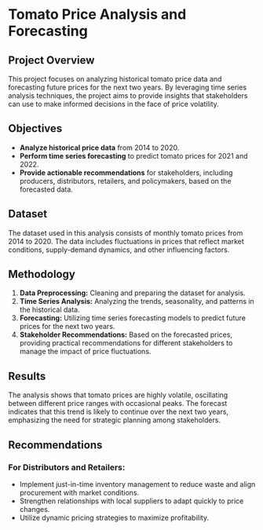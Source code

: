 # Tomato Price Analysis and Forecasting

## Project Overview
This project focuses on analyzing historical tomato price data and forecasting future prices for the next two years. By leveraging time series analysis techniques, the project aims to provide insights that stakeholders can use to make informed decisions in the face of price volatility.

## Objectives
- **Analyze historical price data** from 2014 to 2020.
- **Perform time series forecasting** to predict tomato prices for 2021 and 2022.
- **Provide actionable recommendations** for stakeholders, including producers, distributors, retailers, and policymakers, based on the forecasted data.

## Dataset
The dataset used in this analysis consists of monthly tomato prices from 2014 to 2020. The data includes fluctuations in prices that reflect market conditions, supply-demand dynamics, and other influencing factors.

## Methodology
1. **Data Preprocessing:** Cleaning and preparing the dataset for analysis.
2. **Time Series Analysis:** Analyzing the trends, seasonality, and patterns in the historical data.
3. **Forecasting:** Utilizing time series forecasting models to predict future prices for the next two years.
4. **Stakeholder Recommendations:** Based on the forecasted prices, providing practical recommendations for different stakeholders to manage the impact of price fluctuations.

## Results
The analysis shows that tomato prices are highly volatile, oscillating between different price ranges with occasional peaks. The forecast indicates that this trend is likely to continue over the next two years, emphasizing the need for strategic planning among stakeholders.

## Recommendations
### For Distributors and Retailers:
- Implement just-in-time inventory management to reduce waste and align procurement with market conditions.
- Strengthen relationships with local suppliers to adapt quickly to price changes.
- Utilize dynamic pricing strategies to maximize profitability.
